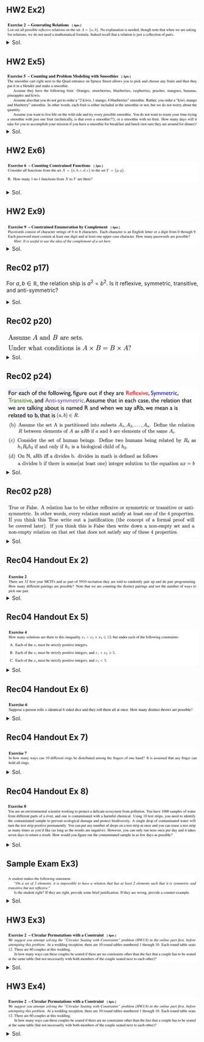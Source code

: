 ## HW2 Ex2)
<img src="../Images/03/001.png">
<details>
  <summary>Sol.</summary>
  <p>
  
  $`\{\{a,a\}, \{b,b\}\}`$    
  $`\{\{a,a\}, \{b,b\}, \{a,b\}\}`$    
  $`\{\{a,a\}, \{b,b\}, \{b,a\}\}`$    
  $`\{\{a,a\}, \{b,b\}, \{a,b\}, \{b,a\}\}`$    
  
  </p>
</details>


## HW2 Ex5)
<img src="../Images/03/002.png">
<details>
  <summary>Sol.</summary>
  <p>
  
  $`2^9 - \begin{pmatrix} 9\\0 \end{pmatrix} - \begin{pmatrix} 9\\1 \end{pmatrix}`$   
  For each fruit, we can include or exclude : $`2^9`$,.
  
  </p>
</details>


## HW2 Ex6)
<img src="../Images/03/003.png"><br>
<img src="../Images/03/004.png">
<details>
  <summary>Sol.</summary>
  <p>
  
  $`0`$.    
  Grading said "There is no possible 1-1 functions. For 1-1 you need the co-domain to be at least as big as the domain."
  
  </p>
</details>


## HW2 Ex9)
<img src="../Images/03/005.png">
<details>
  <summary>Sol.</summary>
  <p>
  

  Let $U$ be the set of all possible 6-8 digit passwords and assume that $`\overline{U} = \emptyset`$, i.e., we won't consider the passwords that don't have 6-8 digits.   
  And let $`A,B \subseteq U`$ s.t. $`A`$ is the set of possible 6-8 digit passwords that contain at least one digit, and $B$ is the set of possible 6-8 digit passwords that contain at least one upper case character.   
  Under these definitions, our target is to calculate $`\vert A\cap B \vert`$.   
  However, calculating $`\vert A\cap B \vert`$ directly is not easy. Instead, we will calculate its complement first and then use this complement to calculate our target value.   
  By the De Morgan's Law, $`\overline{A\cap B} = \overline{A}\cup\overline{B}`$.   
  Also, we have $`\vert A\cap B \vert = \vert U  \vert - \vert \overline{A\cap B} \vert`$ and $`\vert \overline{A}\cup\overline{B} \vert = \vert \overline{A} \vert + \vert\overline{B} \vert - \vert \overline{A}\cap\overline{B}\vert`$  
  Considering that we have 10 digits, 26 lower case, and 26 upper case characters, we can get the cardinalities as follows:   
  $`\begin{aligned}
    \vert U \vert &= (10+26+26)^6 + (10+26+26)^7 + (10+26+26)^8   \\
    &= 62^6(1+62+62^2) = 62^6 \times 3907   \\
    \vert \overline{A} \vert &= (26+26)^6 + (26+26)^7 + (26+26)^8   \\
    &= 52^6(1+52+52^2) = 52^6 \times 2757   \\
    \vert \overline{B} \vert &= (10+26)^6 + (10+26)^7 + (10+26)^8   \\
    &= 36^6(1+36+36^2) = 36^6 \times 1333   \\
    \vert \overline{A}\cap\overline{B}\vert &= 26^6 + 26^7 + 26^8   \\
    &= 26^6(1+26+26^2) = 26^6 \times 703
  \end{aligned}`$   
  Thus, we can get   
  $`\begin{aligned}
      \vert \overline{A}\cup\overline{B} \vert &= \vert \overline{A} \vert + \vert\overline{B} \vert - \vert \overline{A}\cap\overline{B}\vert   \\
      &= 52^6 \times 2757 + 36^6 \times 1333 - 26^6 \times 703
  \end{aligned}`$   
  Therefore,    
  $`\begin{aligned}
      \vert A\cap B \vert &= \vert U  \vert - \vert \overline{A\cap B} \vert  = \vert U  \vert - \vert \overline{A}\cup\overline{B}\vert   \\
      &= 62^6 \times 3907 - (52^6 \times 2757 + 36^6 \times 1333 - 26^6 \times 703)   \\
      &= 62^6 \times 3907 - 52^6 \times 2757 - 36^6 \times 1333 + 26^6 \times 703   \\
  \end{aligned}`$
  
  </p>
</details>


## Rec02 p17)

For $`a,b\in\mathbb{R}`$, the relation ship is $`a^2 = b^2`$. Is it reflexive, symmetric, transitive, and anti-symmetric?

<details>
  <summary>Sol.</summary>
  <p>
  
  reflexive : Yes   
  symmetric : Yes   
  transitive : Yes   
  anti-symmetric : No. (1,-1)

  </p>
</details>


## Rec02 p20)

<img src="../Images/03/006.png">
<details>
  <summary>Sol.</summary>
  <p>
  
  $`(A=B) \vee (A=\emptyset) \vee (B=\emptyset)`$

  </p>
</details>


## Rec02 p24)

<img src="../Images/03/007.png">
<details>
  <summary>Sol.</summary>
  <p>
  
  1. ![](../Images/03/008.png)
  2. ![](../Images/03/009.png)
  3. ![](../Images/03/010.png)

  </p>
</details>


## Rec02 p28)

<img src="../Images/03/011.png">
<details>
  <summary>Sol.</summary>
  <p>
  
  <img src="../Images/03/012.png">

  </p>
</details>


## Rec04 Handout Ex 2)

<img src="../Images/exam_prep/004.png">
<details>
  <summary>Sol.</summary>
  <p>
  
  $`\displaystyle \frac{1}{16!} \prod_{i=0}^{15}\begin{pmatrix} 32-2i\\2 \end{pmatrix}`$

  </p>
</details>


## Rec04 Handout Ex 5)

<img src="../Images/exam_prep/005.png">
<details>
  <summary>Sol.</summary>
  <p>
  
  A. $`\begin{pmatrix} 12 \\ 9 \end{pmatrix}`$    
  Put $`x_i' \ge 0`$ s.t. $`x_i' = x_i-1`$.   
  Then the problem goes $`x_1'+x_2'+x_3' \le 9`$.   
  Using the slack variable $`z`$ ,the problem goes $`x_1'+x_2'+x_3'+z = 9`$.   
  Thus, the total number of count is $`\begin{pmatrix} 9+4-1 \\ 9 \end{pmatrix} = \begin{pmatrix} 12 \\ 9 \end{pmatrix}`$.    
      
  B. $`4\cdot\begin{pmatrix} 8\\6 \end{pmatrix}+\begin{pmatrix} 8\\5 \end{pmatrix}`$   
  Start from $`x_1'+x_2'+x_3' \le 9`$.    
  Divide the cases by the value of $`x_1'`$.   
  i) $`x_1' = 0`$; Then $`x_2'\ge3`$. Put $`y_3 = x_2'-3`$. Then the problem goes $`y_2+x_3' \le 6 \Rightarrow y_2+x_3'+z = 6`$. Thus, the count is $`\begin{pmatrix} 6+3-1\\6 \end{pmatrix}=\begin{pmatrix} 8\\6 \end{pmatrix}`$   
  ii) $`x_1' = 1`$; Then $`x_2'\ge2`$. Put $`y_3 = x_2'-2`$. Then the problem goes $`y_2+x_3' \le 6 \Rightarrow y_2+x_3'+z = 6`$. Thus, the count is $`\begin{pmatrix} 6+3-1\\6 \end{pmatrix}=\begin{pmatrix} 8\\6 \end{pmatrix}`$   
  Same count occurs for $`x_1' = 2`$ and $`x_1' = 3`$.   
     
  Finally, consider the case that $`\Leftrightarrow x_1\ge5`$. In this case, by putting $`y_1 = x_1-5`$, the problem goes $`y_1+x_2'+x_3'\le5 \Rightarrow y_1+x_2'+x_3'+z=5`$. And the total count is $`\begin{pmatrix} 5+4-1\\5 \end{pmatrix} = \begin{pmatrix} 8\\5 \end{pmatrix}`$.   
     
  Therefore, $`4\cdot\begin{pmatrix} 8\\6 \end{pmatrix}+\begin{pmatrix} 8\\5 \end{pmatrix}`$   
     
  C. $`\begin{pmatrix} 12 \\ 9 \end{pmatrix} - \begin{pmatrix} 8\\5 \end{pmatrix}`$    
  Consider the case that $`x_3\ge 5`$.    
  Putting $`x_1'=x_1-1, x_2'=x_2-1, y_3=x_3-5`$, the problem goes $`x_1'+x_2'+y_3\le 5 \Rightarrow x_1'+x_2'+y_3+z= 5`$.   
  In this case, the count goes $`\begin{pmatrix} 5+4-1\\5 \end{pmatrix}=\begin{pmatrix} 8\\5 \end{pmatrix}`$.    
  Using the compliment, the answer goes $`\begin{pmatrix} 12 \\ 9 \end{pmatrix} - \begin{pmatrix} 8\\5 \end{pmatrix}`$.

  </p>
</details>


## Rec04 Handout Ex 6)

<img src="../Images/exam_prep/001.png">
<details>
  <summary>Sol.</summary>
  <p>
  
  $`\displaystyle \frac{(6+(n-1))!}{6!(n-1)!}`$

  </p>
</details>


## Rec04 Handout Ex 7)

<img src="../Images/exam_prep/002.png">
<details>
  <summary>Sol.</summary>
  <p>
  
  $`\displaystyle \frac{(10+(5-1))!}{(5-1)!} = \frac{14!}{4!}`$

  </p>
</details>


## Rec04 Handout Ex 8)

<img src="../Images/exam_prep/003.png">
<details>
  <summary>Sol.</summary>
  <p>
  
  7 days.   
  We can denote 1000 within $`2^{10}=1024`$.   
  Assign binary IDs starting from 0 to 999 in binary numbers to 1000 samples.   
  For each sample, check its binary ID, and drop it on the i-th test strip if i-th digit of the binary ID is 1.   
  Then after, 7 days by checking the sequence of 10 test samples that are contaminated, we can get the binary ID of the target sample, which uniquely distinguishes the contaminated sample.

  </p>
</details>


## Sample Exam Ex3)

<img src="../Images/exam_prep/006.png">
<details>
  <summary>Sol.</summary>
  <p>
  
  True.   
  Suppose $a,b$ are symmetric and transitive but not reflexive.    
  By the symmetry, $`(a,b), (b,a) \in R`$.    
  Then by the transitivity, $`(a,a),(b,b) \in R \Leftrightarrow \text{Reflexivity.} \cdots \otimes`$

  </p>
</details>


## HW3 Ex3)
<img src="../Images/exam_prep/007.png">
<details>
  <summary>Sol.</summary>
  <p>
  
  $`\begin{aligned}
    \begin{pmatrix} 60\\6 \end{pmatrix}\begin{pmatrix} 54\\6 \end{pmatrix}\cdots \begin{pmatrix} 6\\6 \end{pmatrix} \cdot (11!)^{10} 
    &= \prod_{i=1}^{10} \begin{pmatrix} 6i\\6 \end{pmatrix} \cdot (11!)^{10} \\
    &= \frac{60!}{6^{10}} \cdot (11!)^{10} \\
    &= 60!\cdot \left(\frac{11!}{6}\right)^{10}
  \end{aligned}`$
  
  </p>
</details>


## HW3 Ex4)
<img src="../Images/exam_prep/007.png">
<details>
  <summary>Sol.</summary>
  <p>
  
  $`R \text{ is a reflexive relation on } A \Leftrightarrow (a,a)\in R, \forall a\in A`$.   
  Additionally, other elements in $`\vert A\times A\vert`$ can be either included or excluded.      
  Thus, number of optionally inclusive elements are $`\vert A\times A \vert - \vert A \vert = \vert A \vert^2 - \vert A \vert`$.   
  Thus, the number of total count is $`\displaystyle 2^{\vert A \vert^2 - \vert A \vert}`$.   

  </p>
</details>

